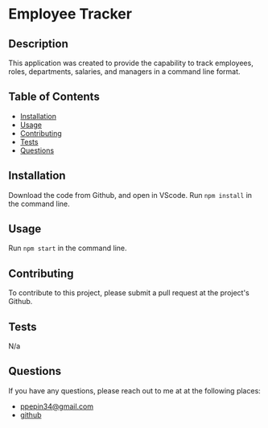 # Employee Tracker
  

  ## Description

  This application was created to provide the capability to track employees, roles, departments, salaries, and managers in a command line format.

  ## Table of Contents
  - [Installation](#installation)
  - [Usage](#usage)
  - [Contributing](#contributing)
  - [Tests](#tests)
  - [Questions](#questions)
  

  ## Installation

  Download the code from Github, and open in VScode. Run `npm install` in the command line.
  
  ## Usage

  Run `npm start` in the command line.

  ## Contributing
  
  To contribute to this project, please submit a pull request at the project's Github.

  ## Tests
  
  N/a

  ## Questions

  If you have any questions, please reach out to me at at the following places:
  
  - ppepin34@gmail.com
  - [github](github.com/ppepin34)

  
